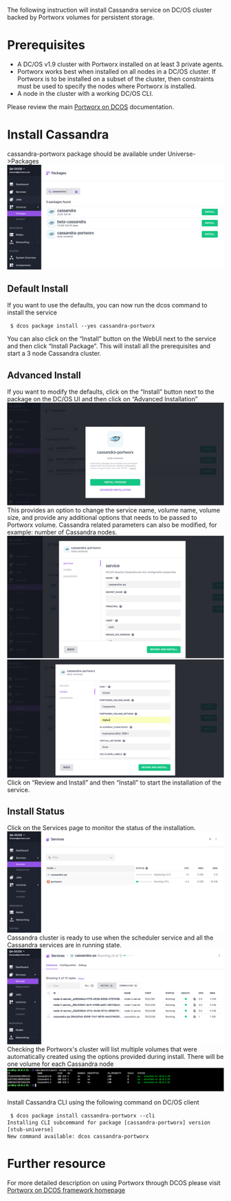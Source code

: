 The following instruction will install Cassandra service on DC/OS cluster backed by Portworx volumes for persistent storage.


# Prerequisites

- A DC/OS v1.9 cluster with Portworx installed on at least 3 private agents.
- Portworx works best when installed on all nodes in a DC/OS cluster. If Portworx is to be installed on a subset of the cluster, then constraints must be used to specify the nodes where Portworx is installed.
- A node in the cluster with a working DC/OS CLI.

Please review the main [Portworx on DCOS](https://docs.portworx.com/scheduler/mesosphere-dcos/) documentation.

# Install Cassandra

cassandra-portworx package should be available under Universe->Packages
![Cassandra Package List](img/Cassandra-install-01.png)
## Default Install
If you want to use the defaults, you can now run the dcos command to install the service
```
 $ dcos package install --yes cassandra-portworx
 ```
You can also click on the  “Install” button on the WebUI next to the service and then click “Install Package”.
This will install all the prerequisites and start a 3 node Cassandra cluster.

## Advanced Install
If you want to modify the defaults, click on the “Install” button next to the package on the DC/OS UI and then click on
“Advanced Installation”
![Cassandra Install Options](img/Cassandra-install-02.png)
This provides an option to change the service name, volume name, volume size, and provide any additional options that needs to be passed to Portworx volume.
Cassandra related parameters can also be modified, for example: number of Cassandra nodes.
![Cassandra Install Options](img/cassandra-install-03.png)
![Cassandra Portworx Options](img/Cassandra-install-04.png)
Click on “Review and Install” and then “Install” to start the installation of the service.
## Install Status
Click on the Services page to monitor the status of the installation.
![Cassandra Service Status](img/Cassandra-service-01.png)
Cassandra cluster is ready to use when the scheduler service and all the Cassandra services are in running state.
![Cassandra Install Complete](img/Cassandra-service-02.png)
Checking the Portworx's cluster will list multiple volumes that were automatically created using the options provided during install.
There will be one volume for each Cassandra node
![Cassandra Portworx Volume](img/Cassandra-volume-01.png)

Install Cassandra CLI using the following command on DC/OS client
```
 $ dcos package install cassandra-portworx --cli
Installing CLI subcommand for package [cassandra-portworx] version [stub-universe]
New command available: dcos cassandra-portworx
```
# Further resource

For more detailed description on using Portworx through DCOS please visit  [Portworx on DCOS framework homepage](https://docs.portworx.com/scheduler/mesosphere-dcos)
